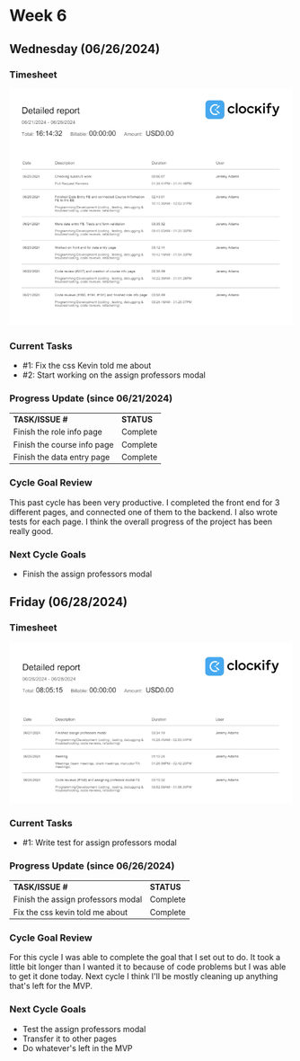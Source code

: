
# Week 6

## Wednesday (06/26/2024)

### Timesheet
![alt text](Clockify/week7-1.png)

### Current Tasks
  * #1: Fix the css Kevin told me about
  * #2: Start working on the assign professors modal

### Progress Update (since 06/21/2024)
<table>
    <tr>
        <td><strong>TASK/ISSUE #</strong>
        </td>
        <td><strong>STATUS</strong>
        </td>
    </tr>
    <tr>
        <!-- Task/Issue # -->
        <td>Finish the role info page
        </td>
        <!-- Status -->
        <td>Complete
        </td>
    </tr>
    <tr>
        <!-- Task/Issue # -->
        <td>Finish the course info page
        </td>
        <!-- Status -->
        <td>Complete
        </td>
    </tr>
    <tr>
        <!-- Task/Issue # -->
        <td>Finish the data entry page
        </td>
        <!-- Status -->
        <td>Complete
        </td>
    </tr>
</table>

### Cycle Goal Review
This past cycle has been very productive. I completed the front end for 3 different pages, and connected one of them to the backend. I also wrote tests for each page. 
I think the overall progress of the project has been really good.

### Next Cycle Goals
  * Finish the assign professors modal

<!--------------------------------------------------------------------------------------------------------------------------------------------------------------------------------------------->
## Friday (06/28/2024)

### Timesheet
![alt text](Clockify/week7-2.png)

### Current Tasks
  * #1: Write test for assign professors modal

### Progress Update (since 06/26/2024)
<table>
    <tr>
        <td><strong>TASK/ISSUE #</strong>
        </td>
        <td><strong>STATUS</strong>
        </td>
    </tr>
    <tr>
        <!-- Task/Issue # -->
        <td>Finish the assign professors modal
        </td>
        <!-- Status -->
        <td>Complete
        </td>
    </tr>
    <tr>
        <!-- Task/Issue # -->
        <td>Fix the css kevin told me about
        </td>
        <!-- Status -->
        <td>Complete
        </td>
    </tr>
</table>

### Cycle Goal Review
For this cycle I was able to complete the goal that I set out to do. It took a little bit longer than I wanted it to because of code problems but I was able to get it done today. Next cycle I think I'll be
mostly cleaning up anything that's left for the MVP.

### Next Cycle Goals
  * Test the assign professors modal
  * Transfer it to other pages
  * Do whatever's left in the MVP

